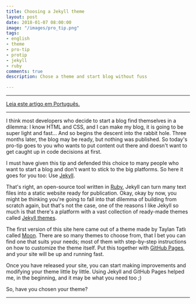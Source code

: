 ```yaml
---
title: Choosing a Jekyll theme
layout: post
date: 2018-01-07 08:00:00
image: "/images/pro_tip.png"
tags:
- english
- theme
- pro-tip
- protip
- jekyll
- ruby
comments: true
description: Chose a theme and start blog without fuss

---
```

***

[Leia este artigo em Português.](https://jtemporal.com/temas-jekyll/)

***

I think most developers who decide to start a blog find themselves in a dilemma: I know HTML and CSS, and I can make my blog, it is going to be super light and fast… And so begins the descent into the rabbit hole. Three months later, the blog may be ready, but nothing was published. So today's pro-tip goes to you who wants to put content out there and doesn't want to get caught up in code decisions at first.

I must have given this tip and defended this choice to many people who want to start a blog and don't want to stick to the big platforms. So here it goes for you too: Use [Jekyll](https://jekyllrb.com/).

That's right, an open-source tool written in [Ruby](http://ruby-lang.org/), Jekyll can turn many text files into a static website ready for publication. Okay, okay by now, you might be thinking you're going to fall into that dilemma of building from scratch again, but that's not the case, one of the reasons I like Jekyll so much is that there's a platform with a vast collection of ready-made themes called [Jekyll themes](http://jekyllthemes.org/).

The first version of this site here came out of a theme made by Taylan Tatlı called [Moon](http://jekyllthemes.org/themes/moon/). There are so many themes to choose from, that I bet you can find one that suits your needs; most of them with step-by-step instructions on how to customize the theme itself. Put this together with [GitHub Pages](https://pages.github.com/), and your site will be up and running fast.

Once you have released your site, you can start making improvements and modifying your theme little by little. Using Jekyll and GitHub Pages helped me, in the beginning, and it may be what you need too ;)

So, have you chosen your theme?

***
